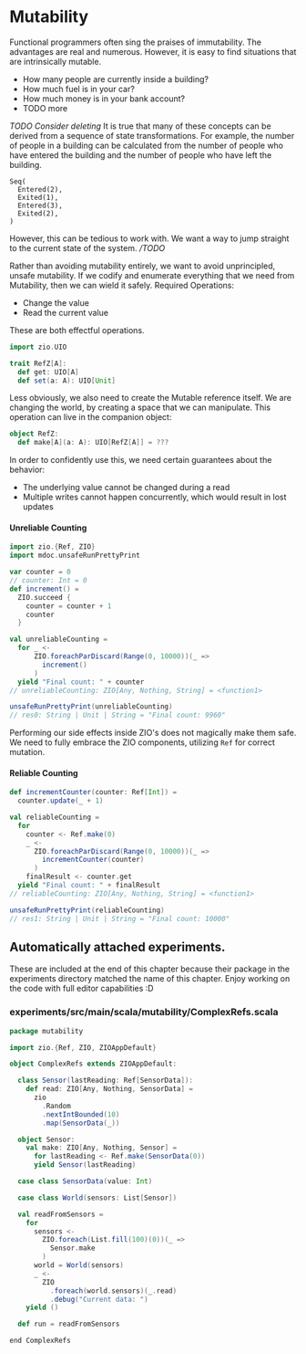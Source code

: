 # Mutability

Functional programmers often sing the praises of immutability.
The advantages are real and numerous.
However, it is easy to find situations that are intrinsically mutable.

- How many people are currently inside a building?
- How much fuel is in your car?
- How much money is in your bank account?
- TODO more

*TODO Consider deleting*
It is true that many of these concepts can be derived from a sequence of state transformations.
For example, the number of people in a building can be calculated from the number of people who have entered the building and the number of people who have left the building.

```
Seq(
  Entered(2),
  Exited(1),
  Entered(3),
  Exited(2),
)
```
However, this can be tedious to work with.
We want a way to jump straight to the current state of the system.
*/TODO*
    

Rather than avoiding mutability entirely, we want to avoid unprincipled, unsafe mutability.
If we codify and enumerate everything that we need from Mutability, then we can wield it safely.
Required Operations:

- Change the value
- Read the current value

These are both effectful operations.

```scala
import zio.UIO

trait RefZ[A]:
  def get: UIO[A]
  def set(a: A): UIO[Unit]
```

Less obviously, we also need to create the Mutable reference itself.
We are changing the world, by creating a space that we can manipulate.
This operation can live in the companion object:

```scala
object RefZ:
  def make[A](a: A): UIO[RefZ[A]] = ???
```

In order to confidently use this, we need certain guarantees about the behavior:

- The underlying value cannot be changed during a read
- Multiple writes cannot happen concurrently, which would result in lost updates

#### Unreliable Counting

```scala
import zio.{Ref, ZIO}
import mdoc.unsafeRunPrettyPrint

var counter = 0
// counter: Int = 0
def increment() =
  ZIO.succeed {
    counter = counter + 1
    counter
  }

val unreliableCounting =
  for _ <-
      ZIO.foreachParDiscard(Range(0, 10000))(_ =>
        increment()
      )
  yield "Final count: " + counter
// unreliableCounting: ZIO[Any, Nothing, String] = <function1>

unsafeRunPrettyPrint(unreliableCounting)
// res0: String | Unit | String = "Final count: 9960"
```

Performing our side effects inside ZIO's does not magically make them safe.
We need to fully embrace the ZIO components, utilizing `Ref` for correct mutation.

#### Reliable Counting

```scala
def incrementCounter(counter: Ref[Int]) =
  counter.update(_ + 1)

val reliableCounting =
  for
    counter <- Ref.make(0)
    _ <-
      ZIO.foreachParDiscard(Range(0, 10000))(_ =>
        incrementCounter(counter)
      )
    finalResult <- counter.get
  yield "Final count: " + finalResult
// reliableCounting: ZIO[Any, Nothing, String] = <function1>

unsafeRunPrettyPrint(reliableCounting)
// res1: String | Unit | String = "Final count: 10000"
```

## Automatically attached experiments.
 These are included at the end of this
 chapter because their package in the
 experiments directory matched the name
 of this chapter. Enjoy working on the
 code with full editor capabilities :D

 

### experiments/src/main/scala/mutability/ComplexRefs.scala
```scala
package mutability

import zio.{Ref, ZIO, ZIOAppDefault}

object ComplexRefs extends ZIOAppDefault:

  class Sensor(lastReading: Ref[SensorData]):
    def read: ZIO[Any, Nothing, SensorData] =
      zio
        .Random
        .nextIntBounded(10)
        .map(SensorData(_))

  object Sensor:
    val make: ZIO[Any, Nothing, Sensor] =
      for lastReading <- Ref.make(SensorData(0))
      yield Sensor(lastReading)

  case class SensorData(value: Int)

  case class World(sensors: List[Sensor])

  val readFromSensors =
    for
      sensors <-
        ZIO.foreach(List.fill(100)(0))(_ =>
          Sensor.make
        )
      world = World(sensors)
      _ <-
        ZIO
          .foreach(world.sensors)(_.read)
          .debug("Current data: ")
    yield ()

  def run = readFromSensors

end ComplexRefs

```

            